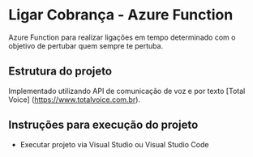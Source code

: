 # Ligar Cobrança - Azure Function

Azure Function para realizar ligações em tempo determinado com o objetivo de pertubar quem sempre te pertuba.

## Estrutura do projeto

Implementado utilizando API de comunicação de voz e por texto [Total Voice] (https://www.totalvoice.com.br).

## Instruções para execução do projeto

- Executar projeto via Visual Studio ou Visual Studio Code
